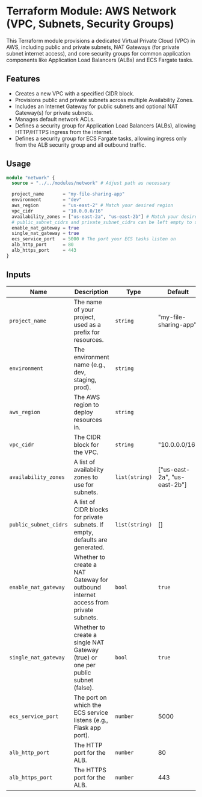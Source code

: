 # Terraform Module: AWS Network (VPC, Subnets, Security Groups)

This Terraform module provisions a dedicated Virtual Private Cloud (VPC) in AWS, including public and private subnets, NAT Gateways (for private subnet internet access), and core security groups for common application components like Application Load Balancers (ALBs) and ECS Fargate tasks.

## Features

* Creates a new VPC with a specified CIDR block.
* Provisions public and private subnets across multiple Availability Zones.
* Includes an Internet Gateway for public subnets and optional NAT Gateway(s) for private subnets.
* Manages default network ACLs.
* Defines a security group for Application Load Balancers (ALBs), allowing HTTP/HTTPS ingress from the internet.
* Defines a security group for ECS Fargate tasks, allowing ingress only from the ALB security group and all outbound traffic.

## Usage

```terraform
module "network" {
  source = "../../modules/network" # Adjust path as necessary

  project_name       = "my-file-sharing-app"
  environment        = "dev"
  aws_region         = "us-east-2" # Match your desired region
  vpc_cidr           = "10.0.0.0/16"
  availability_zones = ["us-east-2a", "us-east-2b"] # Match your desired region's AZs
  # public_subnet_cidrs and private_subnet_cidrs can be left empty to use defaults
  enable_nat_gateway = true
  single_nat_gateway = true
  ecs_service_port   = 5000 # The port your ECS tasks listen on
  alb_http_port      = 80
  alb_https_port     = 443
}
```

## Inputs
| Name | Description | Type | Default | Required|
|---|---|---|---|---|
|`project_name`| The name of your project, used as a prefix for resources.| `string`| "my-file-sharing-app"| no|
|`environment`| The environment name (e.g., dev, staging, prod).| `string`| | yes|
|`aws_region`| The AWS region to deploy resources in.| `string`| | yes|
|`vpc_cidr`| The CIDR block for the VPC.| `string`| "10.0.0.0/16"| no|
|`availability_zones`| A list of availability zones to use for subnets.| `list(string)`| ["us-east-2a", "us-east-2b"]| no|
|`public_subnet_cidrs`| A list of CIDR blocks for private subnets. If empty, defaults are generated.| `list(string)`| []| no|
|`enable_nat_gateway`| Whether to create a NAT Gateway for outbound internet access from private subnets.| `bool`| `true`| no|
|`single_nat_gateway`| Whether to create a single NAT Gateway (true) or one per public subnet (false).| `bool`| `true`| no|
|`ecs_service_port`| The port on which the ECS service listens (e.g., Flask app port).| `number`| 5000| no|
|`alb_http_port`| The HTTP port for the ALB.| `number`| 80| no|
|`alb_https_port`| The HTTPS port for the ALB.| `number`| 443| no|



